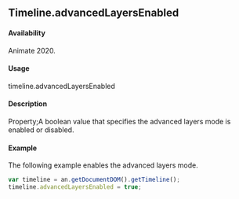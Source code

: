 ## Timeline.advancedLayersEnabled

#### Availability

Animate 2020.

#### Usage

timeline.advancedLayersEnabled

#### Description

Property;A boolean value that specifies the advanced layers mode is enabled or disabled.

#### Example

The following example enables the advanced layers mode.

```javascript
var timeline = an.getDocumentDOM().getTimeline();
timeline.advancedLayersEnabled = true;
```
